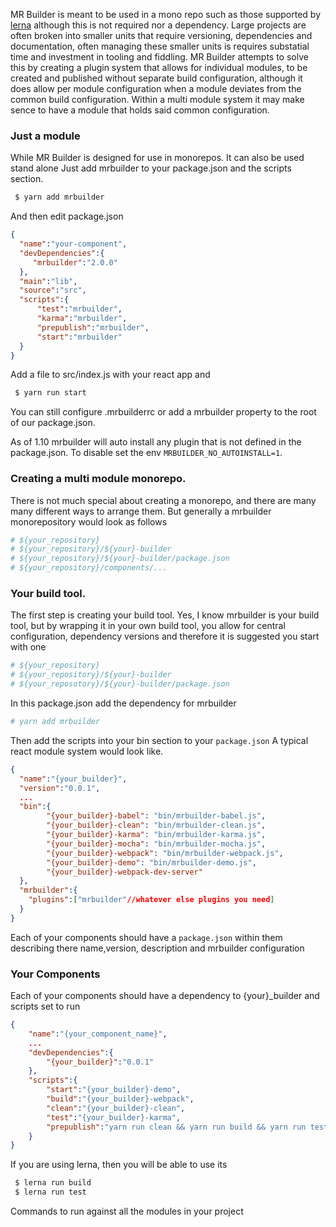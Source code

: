 

MR Builder is meant to be used in a mono repo such as those supported by [lerna](https://lernajs.io/)
although this is not required nor a dependency.  Large projects are often broken
into smaller units that require versioning, dependencies and documentation, often
managing these smaller units is requires substatial time and investment in tooling
and fiddling.  MR Builder attempts to solve this by creating a plugin system
that allows for individual modules, to be created and published without separate
build configuration, although it does allow per module configuration when a module
deviates from the common build configuration.   Within a multi module system
it may make sence to have a module that holds said common configuration.

### Just a module
While MR Builder is designed for use in monorepos.  It can also be used stand alone
Just add mrbuilder to your package.json and the scripts section.

```sh
 $ yarn add mrbuilder

```
And then edit package.json
```json
{
  "name":"your-component",
  "devDependencies":{
     "mrbuilder":"2.0.0"
  },
  "main":"lib",
  "source":"src",
  "scripts":{
      "test":"mrbuilder",
      "karma":"mrbuilder",
      "prepublish":"mrbuilder",
      "start":"mrbuilder"
  }
}

```

Add a file to src/index.js with your react app and

```sh
 $ yarn run start
```


You can still configure .mrbuilderrc or add a mrbuilder property to the
root of our package.json.

As of 1.10 mrbuilder will auto install any plugin that is not defined in the
package.json.   To disable set the env `MRBUILDER_NO_AUTOINSTALL=1`.




### Creating a multi module monorepo.
There is not much special about creating a monorepo, and there are many many
different ways to arrange them.  But generally a mrbuilder monorepository would
look as follows

```sh
# ${your_repository}
# ${your_repository}/${your}-builder
# ${your_repository}/${your}-builder/package.json
# ${your_repository}/components/...

```

### Your build tool.
The first step is creating your build tool.   Yes, I know mrbuilder is your build
tool, but by wrapping it in your own build tool, you allow for central configuration,
dependency versions and therefore it is suggested you start with one

```sh
# ${your_repository}
# ${your_repository}/${your}-builder
# ${your_reposotory}/${your}-builder/package.json
```
In this package.json add the dependency for mrbuilder

```sh
# yarn add mrbuilder
```

Then add the scripts into your bin section to your `package.json` A typical
react module system would look like.
```json
{
  "name":"{your_builder}",
  "version":"0.0.1",
  ...
  "bin":{
        "{your_builder}-babel": "bin/mrbuilder-babel.js",
        "{your_builder}-clean": "bin/mrbuilder-clean.js",
        "{your_builder}-karma": "bin/mrbuilder-karma.js",
        "{your_builder}-mocha": "bin/mrbuilder-mocha.js",
        "{your_builder}-webpack": "bin/mrbuilder-webpack.js",
        "{your_builder}-demo": "bin/mrbuilder-demo.js",
        "{your_builder}-webpack-dev-server"
  },
  "mrbuilder":{
    "plugins":["mrbuilder"//whatever else plugins you need]
  }
}
```


Each of your components should have a `package.json` within them describing
there name,version, description and mrbuilder configuration

### Your Components
Each of your components should have a dependency to {your}_builder and
scripts set to run

```json
{
    "name":"{your_component_name}",
    ...
    "devDependencies":{
        "{your_builder}":"0.0.1"
    },
    "scripts":{
        "start":"{your_builder}-demo",
        "build":"{your_builder}-webpack",
        "clean":"{your_builder}-clean",
        "test":"{your_builder}-karma",
        "prepublish":"yarn run clean && yarn run build && yarn run test"
    }
}

```

If you are using lerna, then you will be able to use its
```sh
 $ lerna run build
 $ lerna run test

```
Commands to run against all the modules in your project
